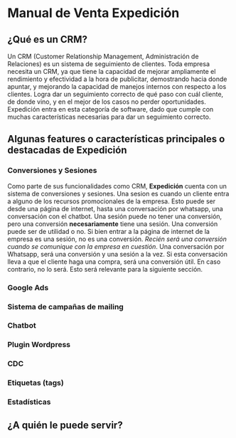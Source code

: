 # Manual de Venta Expedición

## ¿Qué es un CRM?

Un CRM (Customer Relationship Management, Administración de Relaciones) es un sistema de seguimiento de clientes. Toda empresa necesita un CRM, ya que tiene la capacidad de mejorar ampliamente el rendimiento y efectividad a la hora de publicitar, demostrando hacia donde apuntar, y mejorando la capacidad de manejos internos con respecto a los clientes. Logra dar un seguimiento correcto de qué paso con cuál cliente, de donde vino, y en el mejor de los casos no perder oportunidades. Expedición entra en esta categoría de software, dado que cumple con muchas características necesarias para dar un seguimiento correcto.

## Algunas features o características principales o destacadas de Expedición
### Conversiones y Sesiones
Como parte de sus funcionalidades como CRM, **Expedición** cuenta con un sistema de conversiones y sesiones. Una sesion es cuando un cliente entra a alguno de los recursos promocionales de la empresa. Esto puede ser desde una página de internet, hasta una conversación por whatsapp, una conversación con el chatbot. Una sesión puede no tener una conversión, pero una conversión **necesariamente** tiene una sesión. Una conversión puede ser de utilidad o no. Si bien entrar a la página de internet de la empresa es una sesión, no es una conversión. *Recién será una conversión cuando se comunique con la empresa en cuestión*. Una conversación por Whatsapp, será una conversión y una sesión a la vez. Si esta conversación lleva a que el cliente haga una compra, será una conversión útil. En caso contrario, no lo será. Esto será relevante para la siguiente sección.

### Google Ads

### Sistema de campañas de mailing
### Chatbot
### Plugin Wordpress
### CDC
### Etiquetas (tags)
### Estadísticas


## ¿A quién le puede servir?
